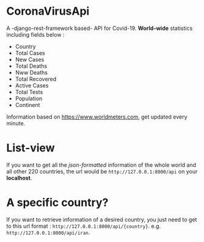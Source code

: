 # CoronaVirusApi
A -django-rest-framework based- API for Covid-19. **World-wide** statistics including fields below :<br>
- Country
- Total Cases
- New Cases
- Total Deaths
- Nww Deaths
- Total Recovered
- Active Cases
- Total Tests
- Population
- Continent

Information based on https://www.worldmeters.com, get updated every minute.

# List-view
If you want to get all the *json-formatted* information of the whole world and all other 220 countries, the url would be ``http://127.0.0.1:8000/api`` on your **localhost**.

# A specific country?
If you want to retrieve information of a desired country, you just need to get to this url format : ``http://127.0.0.1:8000/api/{country}``. e.g. ``http://127.0.0.1:8000/api/iran``.


